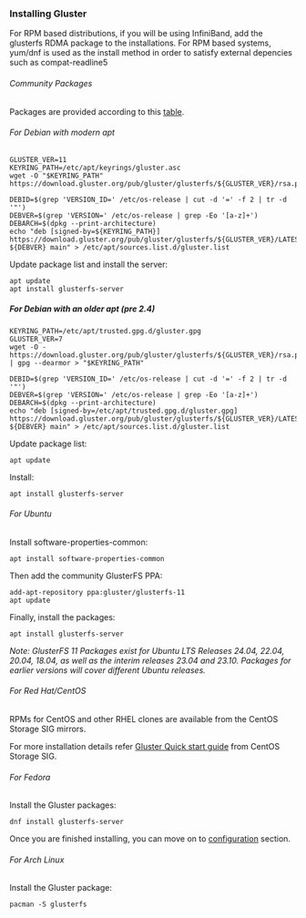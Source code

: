 ### Installing Gluster

For RPM based distributions, if you will be using InfiniBand, add the
glusterfs RDMA package to the installations. For RPM based systems, yum/dnf
is used as the install method in order to satisfy external depencies
such as compat-readline5

###### Community Packages

Packages are provided according to this [table](./Community-Packages.md).

###### For Debian with modern apt

```console
GLUSTER_VER=11
KEYRING_PATH=/etc/apt/keyrings/gluster.asc
wget -O "$KEYRING_PATH" https://download.gluster.org/pub/gluster/glusterfs/${GLUSTER_VER}/rsa.pub

DEBID=$(grep 'VERSION_ID=' /etc/os-release | cut -d '=' -f 2 | tr -d '"')
DEBVER=$(grep 'VERSION=' /etc/os-release | grep -Eo '[a-z]+')
DEBARCH=$(dpkg --print-architecture)
echo "deb [signed-by=${KEYRING_PATH}] https://download.gluster.org/pub/gluster/glusterfs/${GLUSTER_VER}/LATEST/Debian/${DEBID}/${DEBARCH}/apt ${DEBVER} main" > /etc/apt/sources.list.d/gluster.list
```

Update package list and install the server:

```console
apt update
apt install glusterfs-server
```

##### For Debian with an older apt (pre 2.4)

```console
KEYRING_PATH=/etc/apt/trusted.gpg.d/gluster.gpg
GLUSTER_VER=7
wget -O - https://download.gluster.org/pub/gluster/glusterfs/${GLUSTER_VER}/rsa.pub | gpg --dearmor > "$KEYRING_PATH"

DEBID=$(grep 'VERSION_ID=' /etc/os-release | cut -d '=' -f 2 | tr -d '"')
DEBVER=$(grep 'VERSION=' /etc/os-release | grep -Eo '[a-z]+')
DEBARCH=$(dpkg --print-architecture)
echo "deb [signed-by=/etc/apt/trusted.gpg.d/gluster.gpg] https://download.gluster.org/pub/gluster/glusterfs/${GLUSTER_VER}/LATEST/Debian/${DEBID}/${DEBARCH}/apt ${DEBVER} main" > /etc/apt/sources.list.d/gluster.list
```

Update package list:

```console
apt update
```

Install:

```console
apt install glusterfs-server
```

###### For Ubuntu

Install software-properties-common:

```console
apt install software-properties-common
```

Then add the community GlusterFS PPA:

```console
add-apt-repository ppa:gluster/glusterfs-11
apt update
```

Finally, install the packages:

```console
apt install glusterfs-server
```

_Note: GlusterFS 11 Packages exist for Ubuntu LTS Releases
24.04, 22.04, 20.04, 18.04, as well as the interim releases
23.04 and 23.10. Packages for earlier versions will cover
different Ubuntu releases._

###### For Red Hat/CentOS

RPMs for CentOS and other RHEL clones are available from the
CentOS Storage SIG mirrors.

For more installation details refer [Gluster Quick start guide](https://wiki.centos.org/SpecialInterestGroup/Storage/gluster-Quickstart) from CentOS Storage SIG.

###### For Fedora

Install the Gluster packages:

```console
dnf install glusterfs-server
```

Once you are finished installing, you can move on to [configuration](./Configure.md) section.

###### For Arch Linux

Install the Gluster package:

```console
pacman -S glusterfs
```
